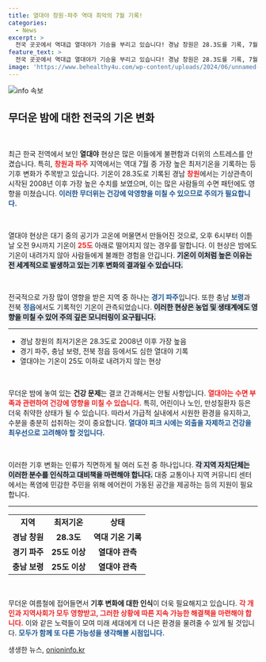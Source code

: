 ```yaml
---
title: 열대야 창원·파주 역대 최악의 7월 기록!
categories:
  - News
excerpt: >
  전국 곳곳에서 역대급 열대야가 기승을 부리고 있습니다! 경남 창원은 28.3도를 기록, 7월 최저기온 사상 최고치를 경신했습니다. 더위 속 생존법은? 클릭해서 확인하세요!
feature_text: >
  전국 곳곳에서 역대급 열대야가 기승을 부리고 있습니다! 경남 창원은 28.3도를 기록, 7월 최저기온 사상 최고치를 경신했습니다. 더위 속 생존법은? 클릭해서 확인하세요!
image: 'https://www.behealthy4u.com/wp-content/uploads/2024/06/unnamed-file.png'
---
```


<p><img src="https://www.behealthy4u.com/wp-content/uploads/2024/06/unnamed-file.png" alt="info 속보" /></p>

<h2 data-ke-size="size26">무더운 밤에 대한 전국의 기온 변화</h2>

<p data-ke-size="size16">&nbsp;</p>

<p>최근 한국 전역에서 보인 <b>열대야</b> 현상은 많은 이들에게 불편함과 더위의 스트레스를 안겼습니다. 특히, <b><span style="color: #ee2323;">창원과 파주</span></b> 지역에서는 역대 7월 중 가장 높은 최저기온을 기록하는 등 기후 변화가 주목받고 있습니다. 기온이 28.3도로 기록된 경남 <b><span style="color: #ee2323;">창원</span></b>에서는 기상관측이 시작된 2008년 이후 가장 높은 수치를 보였으며, 이는 많은 사람들의 수면 패턴에도 영향을 미쳤습니다. <b><span style="color: #1a5490;">이러한 무더위는 건강에 악영향을 미칠 수 있으므로 주의가 필요합니다.</span></b></p>

<p data-ke-size="size16">&nbsp;</p>

<p>열대야 현상은 대기 중의 공기가 고온에 머물면서 만들어진 것으로, 오후 6시부터 이튿날 오전 9시까지 기온이 <b><span style="color: #ee2323;">25도</span></b> 아래로 떨어지지 않는 경우를 말합니다. 이 현상은 밤에도 기온이 내려가지 않아 사람들에게 불쾌한 경험을 안깁니다. <b><span style="background-color: #21538527;">기온이 이처럼 높은 이유는 전 세계적으로 발생하고 있는 기후 변화의 결과일 수 있습니다.</span></b></p>

<p data-ke-size="size16">&nbsp;</p>

<p>전국적으로 가장 많이 영향을 받은 지역 중 하나는 <b><span style="color: #1a5490;">경기 파주</span></b>입니다. 또한 충남 <b><span style="color: #1a5490;">보령</span></b>과 전북 <b><span style="color: #1a5490;">정읍</span></b>에서도 기록적인 기온이 관측되었습니다. <b><span style="background-color: #21538527;">이러한 현상은 농업 및 생태계에도 영향을 미칠 수 있어 주의 깊은 모니터링이 요구됩니다.</span></b></p>

<hr>

<ul>
    <li>경남 창원의 최저기온은 28.3도로 2008년 이후 가장 높음</li>
    <li>경기 파주, 충남 보령, 전북 정읍 등에서도 심한 열대야 기록</li>
    <li>열대야는 기온이 25도 이하로 내려가지 않는 현상</li>
</ul>

<p data-ke-size="size16">&nbsp;</p>

<p>무더운 밤에 놓여 있는 <b>건강 문제</b>는 결코 간과해서는 안될 사항입니다. <b><span style="color: #ee2323;">열대야는 수면 부족과 관련하여 건강에 영향을 미칠 수 있습니다.</span></b> 특히, 어린이나 노인, 만성질환자 등은 더욱 취약한 상태가 될 수 있습니다. 따라서 가급적 실내에서 시원한 환경을 유지하고, 수분을 충분히 섭취하는 것이 중요합니다. <b><span style="color: #1a5490;">열대야 피크 시에는 외출을 자제하고 건강을 최우선으로 고려해야 할 것입니다.</span></b></p>

<p data-ke-size="size16">&nbsp;</p>

<p>이러한 기후 변화는 인류가 직면하게 될 여러 도전 중 하나입니다. <b><span style="background-color: #21538527;">각 지역 자치단체는 이러한 분수를 인식하고 대비책을 마련해야 합니다.</span></b> 대중 교통이나 지역 커뮤니티 센터에서는 폭염에 민감한 주민을 위해 에어컨이 가동된 공간을 제공하는 등의 지원이 필요합니다. </p>

<hr>

<table>
    <tr>
        <td style="text-align: center; height: 17px;"><b>지역</b></td>
        <td style="text-align: center; height: 17px;"><b>최저기온</b></td>
        <td style="text-align: center; height: 17px;"><b>상태</b></td>
    </tr>
    <tr>
        <td style="text-align: center; height: 17px;"><b>경남 창원</b></td>
        <td style="text-align: center; height: 17px;"><b>28.3도</b></td>
        <td style="text-align: center; height: 17px;"><b>역대 기온 기록</b></td>
    </tr>
    <tr>
        <td style="text-align: center; height: 17px;"><b>경기 파주</b></td>
        <td style="text-align: center; height: 17px;"><b>25도 이상</b></td>
        <td style="text-align: center; height: 17px;"><b>열대야 관측</b></td>
    </tr>
    <tr>
        <td style="text-align: center; height: 17px;"><b>충남 보령</b></td>
        <td style="text-align: center; height: 17px;"><b>25도 이상</b></td>
        <td style="text-align: center; height: 17px;"><b>열대야 관측</b></td>
    </tr>
</table>

<p data-ke-size="size16">&nbsp;</p>

<p>무더운 여름철에 접어들면서 <b>기후 변화에 대한 인식</b>이 더욱 필요해지고 있습니다. <b><span style="color: #ee2323;">각 개인과 지역사회가 모두 영향받고, 그러한 상황에 따른 지속 가능한 해결책을 마련해야 합니다.</span></b> 이와 같은 노력들이 모여 미래 세대에게 더 나은 환경을 물려줄 수 있게 될 것입니다. <b><span style="color: #1a5490;">모두가 함께 또 다른 가능성을 생각해볼 시점입니다. </span></b></p>
생생한 뉴스, <a href="https://onioninfo.kr" rel="dofollow">onioninfo.kr</a>


